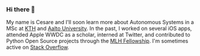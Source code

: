 ### Hi there 👋

My name is Cesare and I'll soon learn more about Autonomous Systems in a MSc at [KTH](https://www.kth.se/) and [Aalto University](https://www.aalto.fi/en). In the past, I worked on several iOS apps, attended Apple WWDC as a scholar, interned at Twitter, and contributed to Python Open Source projects through the [MLH Fellowship](https://fellowship.mlh.io/). I'm sometimes active on [Stack Overflow](https://stackoverflow.com/users/1135714/cesare).

<!--
**csr/csr** is a ✨ _special_ ✨ repository because its `README.md` (this file) appears on your GitHub profile.

Here are some ideas to get you started:

- 🔭 I’m currently working on ...
- 🌱 I’m currently learning ...
- 👯 I’m looking to collaborate on ...
- 🤔 I’m looking for help with ...
- 💬 Ask me about ...
- 📫 How to reach me: ...
- 😄 Pronouns: he/him
- ⚡ Fun fact: ...
-->
